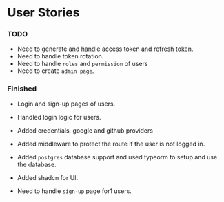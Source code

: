 # User Stories

### TODO

- Need to generate and handle access token and refresh token.
- Need to handle token rotation.
- Need to handle `roles` and `permission` of users
- Need to create `admin page`.

### Finished

- Login and sign-up pages of users.
- Handled login logic for users.
- Added credentials, google and github providers
- Added middleware to protect the route if the user is not logged in.
- Added `postgres` database support and used typeorm to setup and use the database.
- Added shadcn for UI.

- Need to handle `sign-up` page for1 users.
